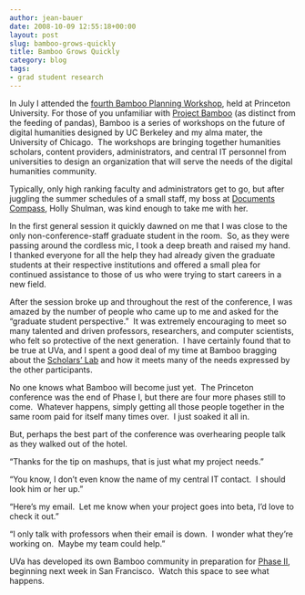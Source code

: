 ```yaml
---
author: jean-bauer
date: 2008-10-09 12:55:18+00:00
layout: post
slug: bamboo-grows-quickly
title: Bamboo Grows Quickly
category: blog
tags:
- grad student research
---
```


In July I attended the [fourth Bamboo Planning Workshop](http://projectbamboo.org/1d-princeton-workshop-agenda), held at Princeton University. For those of you unfamiliar with [Project Bamboo](http://projectbamboo.org/) (as distinct from the feeding of pandas), Bamboo is a series of workshops on the future of digital humanities designed by UC Berkeley and my alma mater, the University of Chicago.  The workshops are bringing together humanities scholars, content providers, administrators, and central IT personnel from universities to design an organization that will serve the needs of the digital humanities community.

Typically, only high ranking faculty and administrators get to go, but after juggling the summer schedules of a small staff, my boss at [Documents Compass](http://documentscompass.org/DCAbout.html), Holly Shulman, was kind enough to take me with her.

In the first general session it quickly dawned on me that I was close to the only non-conference-staff graduate student in the room.  So, as they were passing around the cordless mic, I took a deep breath and raised my hand.  I thanked everyone for all the help they had already given the graduate students at their respective institutions and offered a small plea for continued assistance to those of us who were trying to start careers in a new field.

After the session broke up and throughout the rest of the conference, I was amazed by the number of people who came up to me and asked for the “graduate student perspective.”  It was extremely encouraging to meet so many talented and driven professors, researchers, and computer scientists, who felt so protective of the next generation.  I have certainly found that to be true at UVa, and I spent a good deal of my time at Bamboo bragging about the [Scholars’ Lab](http://library.virginia.edu/scholarslab/) and how it meets many of the needs expressed by the other participants.

No one knows what Bamboo will become just yet.  The Princeton conference was the end of Phase I, but there are four more phases still to come.  Whatever happens, simply getting all those people together in the same room paid for itself many times over.  I just soaked it all in.

But, perhaps the best part of the conference was overhearing people talk as they walked out of the hotel.

“Thanks for the tip on mashups, that is just what my project needs.”

“You know, I don’t even know the name of my central IT contact.  I should look him or her up.”

“Here’s my email.  Let me know when your project goes into beta, I’d love to check it out.”

“I only talk with professors when their email is down.  I wonder what they’re working on.  Maybe my team could help.”

UVa has developed its own Bamboo community in preparation for [Phase II](http://projectbamboo.org/workshop-two), beginning next week in San Francisco.  Watch this space to see what happens.
